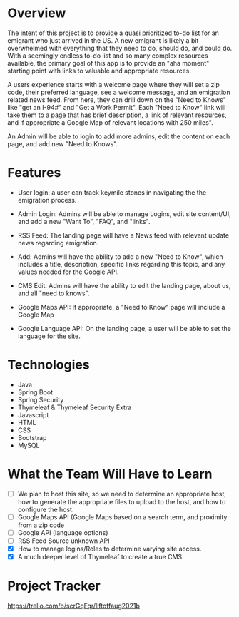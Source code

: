 # Overview
The intent of this project is to provide a quasi prioritized to-do list for an emigrant who just arrived in the US. A new emigrant is likely a bit overwhelmed with everything that they need to do, should do, and could do. With a seemingly endless to-do list and so many complex resources available, the primary goal of this app is to provide an "aha moment" starting point with links to valuable and appropriate resources.

A users experience starts with a welcome page where they will set a zip code, their preferred language, see a welcome message, and an emigration related news feed. From here, they can drill down on the "Need to Knows" like "get an I-94#" and "Get a Work Permit". Each "Need to Know" link will take them to a page that has brief description, a link of relevant resources, and if appropriate a Google Map of relevant locations with 250 miles".

An Admin will be able to login to add more admins, edit the content on each page, and add new "Need to Knows".

# Features
- User login: a user can track keymile stones in navigating the the emigration process.
- Admin Login: Admins will be able to manage Logins, edit site content/UI, and add a new "Want To", "FAQ", and "links".

- RSS Feed: The landing page will have a News feed with relevant update news regarding emigration.
- Add: Admins will have the ability to add a new "Need to Know", which includes a title, description, specific links regarding this topic, and any values needed for the Google API.
- CMS Edit: Admins will have the ability to edit the landing page, about us, and all "need to knows".
- Google Maps API: If appropriate, a "Need to Know" page will include a Google Map
- Google Language API: On the landing page, a user will be able to set the language for the site.


# Technologies
- Java
- Spring Boot
- Spring Security
- Thymeleaf & Thymeleaf Security Extra
- Javascript
- HTML
- CSS
- Bootstrap
- MySQL

# What the Team Will Have to Learn
- [ ] We plan to host this site, so we need to determine an appropriate host, how to generate the appropriate files to upload to the host, and how to configure the host.
- [ ] Google Maps API (Google Maps based on a search term, and proximity from a zip code
- [ ] Google API (language options)
- [ ] RSS Feed Source unknown API
- [x] How to manage logins/Roles to determine varying site access.
- [x] A much deeper level of Thymeleaf to create a true CMS.

# Project Tracker
https://trello.com/b/scrGqFqr/liftoffaug2021b
